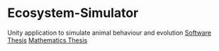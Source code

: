 # Ecosystem-Simulator
Unity application to simulate animal behaviour and evolution
[Software Thesis](https://github.com/Dacarpe03/Ecosystem-Simulator/blob/main/MemoriaDanielCarmonaPedrajasSoftware.pdf)
[Mathematics Thesis](https://github.com/Dacarpe03/Ecosystem-Simulator/blob/main/MemoriaDanielCarmonaPedrajasMatematicas.pdf)
